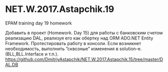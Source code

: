 # NET.W.2017.Astapchik.19
EPAM training day 19 homework

Добавить в проект (Homework. Day 15) для работы с банковским счетом реализацию DAL, реализуя его как обертку над ORM ADO.NET Entity Framework. Протестировать работу в консоли. Если возникнет необходимость, выполнить ”сквозные” изменения в solution-e. (BLL,BLL.Interface и т.п.).
https://github.com/DmitriyAstapchik/NET.W.2017.Astapchik.15/tree/master/DAL.DB
